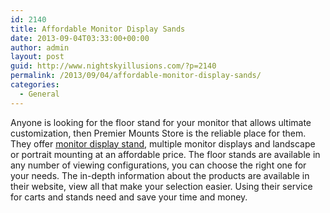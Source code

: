 ```yaml
---
id: 2140
title: Affordable Monitor Display Sands
date: 2013-09-04T03:33:00+00:00
author: admin
layout: post
guid: http://www.nightskyillusions.com/?p=2140
permalink: /2013/09/04/affordable-monitor-display-sands/
categories:
  - General
---
```

Anyone is looking for the floor stand for your monitor that allows ultimate customization, then Premier Mounts Store is the reliable place for them. They offer [monitor display stand](http://www.premiermountsstore.com/premiermountsfloorstands.aspx), multiple monitor displays and landscape or portrait mounting at an affordable price. The floor stands are available in any number of viewing configurations, you can choose the right one for your needs. The in-depth information about the products are available in their website, view all that make your selection easier. Using their service for carts and stands need and save your time and money.